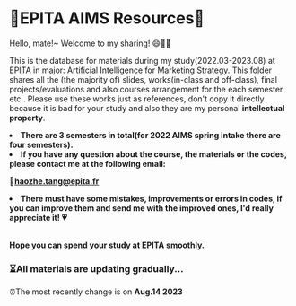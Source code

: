 # 📖EPITA AIMS Resources📖
Hello, mate!~ Welcome to my sharing! 😄🎉🎉

This is the database for materials during my study(2022.03-2023.08) at EPITA in major: Artificial Intelligence for Marketing Strategy.
This folder shares all the (the majority of) slides, works(in-class and off-class), final projects/evaluations and also courses arrangement for the each semester etc.. Please use these works just as references, don't copy it directly because it is bad for your study and also they are my personal **intellectual property**.

<li><b> There are 3 semesters in total(for 2022 AIMS spring intake there are four semesters).</b></li>

<li><b>If you have any question about the course, the materials or the codes, please contact me at the following email:</b></li>

📧<b>haozhe.tang@epita.fr</b>

<li> <b> There must have some mistakes, improvements or errors in codes, if you can improve them and send me with the improved ones, I'd really appreciate it! 💗</b> </li> <br/>

<b>Hope you can spend your study at EPITA smoothly.</b>

### ⏳All materials are updating gradually...

⏰The most recently change is on <b>Aug.14 2023</b>
